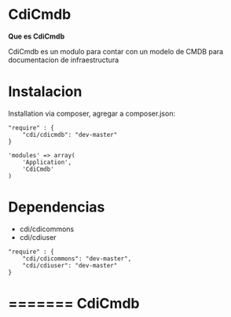 
CdiCmdb
=======

**Que es CdiCmdb**

CdiCmdb es un modulo para contar con un modelo de CMDB para documentacion de infraestructura


Instalacion
============

Installation via composer, agregar a composer.json:
```
"require" : {
    "cdi/cdicmdb": "dev-master"
}
```



```
'modules' => array(
    'Application',
    'CdiCmdb'             
)
```


Dependencias
============

- cdi/cdicommons
- cdi/cdiuser
```
"require" : {
    "cdi/cdicommons": "dev-master",
    "cdi/cdiuser": "dev-master"
}
```

=======
CdiCmdb
========
